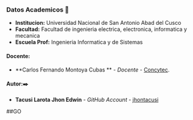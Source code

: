 ### Datos Academicos 📖

- **Institucion:** Universidad Nacional de San Antonio Abad del Cusco
- **Facultad:** Facultad de ingenieria electrica, electronica, informatica y mecanica
- **Escuela Prof:** Ingenieria Informatica y de Sistemas

#### Docente:

- **Carlos Fernando Montoya Cubas ** - _Docente_ - [Concytec](http://dina.concytec.gob.pe/appDirectorioCTI/VerDatosInvestigador.do;jsessionid=0a57f731d8f19e91a96dd3446392?id_investigador=19358).

#### Autor:✒️

- **Tacusi Larota Jhon Edwin** - _GitHub Account_ - [jhontacusi](https://github.com/jhontacusi)

##GO
